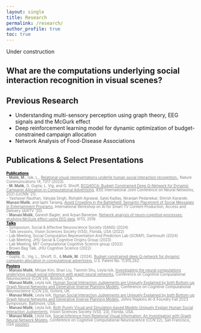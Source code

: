 ```yaml
---
layout: single
title: Research
permalink: /research/
author_profile: true
toc: true
---
```


Under construction

## What are the computations underlying social interaction recognition in visual scenes?
<!---
..some sort of abstract..
..figures..
..links to paper, posters for new stuff..
--->
## Previous Research
- Understanding multi-sensory perception using graph theory, EEG signals and the McGurk effect
- Deep reinforcement learning model for dynamic optimization of budget-constrained campaign allocation
- Network Analysis of Food-Disease Associations

## Publications & Select Presentations

<!-- Publications Section -->
<div style="font-size: 0.7em; font-weight: bold; text-decoration: underline; color: #000000; margin: 0; padding: 0;">
    Publications
</div>

<div style="color: #7d7d7d; font-size: 0.7em; margin: 0; padding: 0;">
    - <strong>Malik, M.</strong>, Isik, L., 
    <a href="https://www.nature.com/articles/s41467-023-43156-8" style="color: #7d7d7d;">Relational visual representations underlie human social interaction recognition.</a>, Nature Communications 14, 7317 (2023).
</div>

<div style="color: #7d7d7d; font-size: 0.7em; margin: 0; padding: 0;">
    - <strong>M. Malik</strong>, G. Gupta, L. Vig, and G. Shroff, 
    <a href="https://ieeexplore.ieee.org/document/9533838" style="color: #7d7d7d;">BCQ4DCA: Budget Constrained Deep Q-Network for Dynamic Campaign Allocation in Computational Advertising</a>, IEEE International Joint Conference on Neural Networks, 2021 (IJCNN '21).
</div>

<div style="color: #7d7d7d; font-size: 0.7em; margin: 0; padding: 0;">
    - Yashaswi Rauthan, Vatsala Singh, Rishabh Agrawal, Satej Kadlay, Niranjan Pedanekar, Shirish Karande, 
    <strong>Manasi Malik</strong>, and Iaphi Tariang, 
    <a href="https://dl.acm.org/doi/10.1145/3422839.3423065" style="color: #7d7d7d;">Avoid Crowding in the Battlefield: Semantic Placement of Social Messages in Entertainment Programs</a>, International Workshop on AI for Smart TV Content Production, Access and Delivery (AI4TV '20).
</div>

<div style="color: #7d7d7d; font-size: 0.7em; margin: 0; padding: 0;">
    - <strong>Manasi Malik</strong>, Ganesh Bagler, and Arpan Banerjee. 
    <a href="https://repository.iiitd.edu.in/jspui/handle/123456789/732" style="color: #7d7d7d;">Network analysis of neuro-cognitive processes: studying McGurk effect using EEG data</a>, IIITD, 2019.
</div>

<!-- Talks Section -->
<div style="font-size: 0.7em; font-weight: bold; text-decoration: underline; color: #000000; margin: 0; padding: 0;">
    Talks
</div>

<div style="color: #7d7d7d; font-size: 0.7em; margin: 0; padding: 0;">
    - Symposium, Social & Affective Neuroscience Society (SANS) (2024)
</div>

<div style="color: #7d7d7d; font-size: 0.7em; margin: 0; padding: 0;">
    - Talk sessions, Vision Sciences Society (VSS), Florida, USA (2022)
</div>

<div style="color: #7d7d7d; font-size: 0.7em; margin: 0; padding: 0;">
    - Lab Meeting, Social Computation Representation And Prediction Lab (SCRAP), Dartmouth (2024)
</div>

<div style="color: #7d7d7d; font-size: 0.7em; margin: 0; padding: 0;">
    - Lab Meeting, JHU Social & Cognitive Origins Group (2023)
</div>

<div style="color: #7d7d7d; font-size: 0.7em; margin: 0; padding: 0;">
    - Lab Meeting, MIT Computational Cognitive Science group (2022)
</div>

<div style="color: #7d7d7d; font-size: 0.7em; margin: 0; padding: 0;">
    - Brown Bag Talk, JHU Cognitive Science (2022)
</div>
<div style="line-height: 1em;"></div>

<!-- Patents Section -->
<div style="font-size: 0.7em; font-weight: bold; text-decoration: underline; color: #000000; margin: 0; padding: 0;">
    Patents
</div>

<div style="color: #7d7d7d; font-size: 0.7em; margin: 0; padding: 0;">
    - Gupta, G., Vig, L., Shroff, G., & <strong>Malik, M.</strong> (2024). 
    <a href="https://patents.google.com/patent/US11915262B2/en" style="color: #7d7d7d;">Budget constrained deep Q-network for dynamic campaign allocation in computational advertising.</a> U.S. Patent No. 11,915,262.
</div>
<span style="display:block; margin-bottom: 0.2em;"></span>

<!-- Posters Section -->
<div style="font-size: 0.7em; font-weight: bold; text-decoration: underline; color: #000000; margin: 0; padding: 0;">
    Posters
</div>

<div style="color: #7d7d7d; font-size: 0.7em; margin: 0; padding: 0;">
    - <strong>Manasi Malik</strong>, Minjae Kim, Shari Liu, Tianmin Shu, Leyla Isik, 
    <a href="https://2024.ccneuro.org/pdf/137_Paper_authored_MM_CCN_2024_v3space.pdf" style="color: #7d7d7d;">Investigating the neural computations underlying visual social inference with graph neural networks</a>, Conference on Cognitive Computational Neuroscience (CCN'24), Boston, USA.
</div>

<div style="color: #7d7d7d; font-size: 0.7em; margin: 0; padding: 0;">
    - <strong>Manasi Malik</strong>, Leyla Isik, 
    <a href="https://2023.ccneuro.org/view_paper.php?PaperNum=1409" style="color: #7d7d7d;">Human Social Interaction Judgements are Uniquely Explained by both Bottom-up Graph Neural Networks and Generative Inverse Planning Models</a>, Conference on Cognitive Computational Neuroscience (CCN'23), Oxford, UK.
</div>

<div style="color: #7d7d7d; font-size: 0.7em; margin: 0; padding: 0;">
    - <strong>Manasi Malik</strong>, Leyla Isik, 
    <a href="https://ai.jhu.edu/ai-x-symposium-fall-2023/" style="color: #7d7d7d;">Human Social Interaction Judgements are Uniquely Explained by both Bottom-up Graph Neural Networks and Generative Inverse Planning Models</a>, Johns Hopkins AI-X Foundry Fall 2023 Symposium, Baltimore, USA.
</div>

<div style="color: #7d7d7d; font-size: 0.7em; margin: 0; padding: 0;">
    - <strong>Manasi Malik</strong>, Leyla Isik, 
    <a href="https://jov.arvojournals.org/article.aspx?articleid=2792260" style="color: #7d7d7d;">Both Purely Visual and Simulation-based Models Uniquely Explain Human Social Interaction Judgements</a>, Vision Sciences Society (VSS '23), Florida, USA.
</div>

<div style="color: #7d7d7d; font-size: 0.7em; margin: 0; padding: 0;">
    - <strong>Manasi Malik</strong>, Leyla Isik, 
    <a href="https://2022.ccneuro.org/view_paper.php?PaperNum=1142" style="color: #7d7d7d;">Social Inference from Relational Visual Information: An Investigation with Graph Neural Network Models</a>, Conference on Cognitive Computational Neuroscience (CCN'22), San Francisco, USA 
    <a href="https://cdn.flowcode.com/prodassets/CCN22_Poster_Manasi_Malik.pdf?ts=1661186627629155689" style="color: #7d7d7d;">(poster)</a>.
</div>




